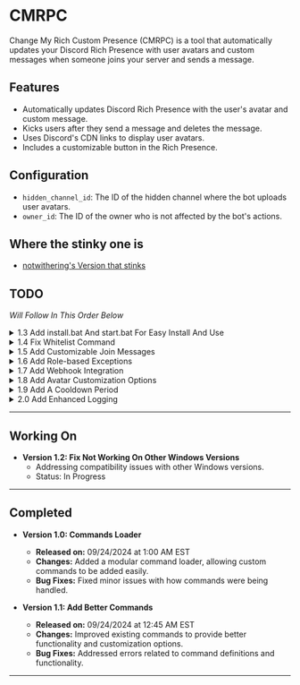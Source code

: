 # CMRPC

Change My Rich Custom Presence (CMRPC) is a tool that automatically updates your Discord Rich Presence with user avatars and custom messages when someone joins your server and sends a message.

## Features

- Automatically updates Discord Rich Presence with the user's avatar and custom message.
- Kicks users after they send a message and deletes the message.
- Uses Discord's CDN links to display user avatars.
- Includes a customizable button in the Rich Presence.

## Configuration

- `hidden_channel_id`: The ID of the hidden channel where the bot uploads user avatars.
- `owner_id`: The ID of the owner who is not affected by the bot's actions.

## Where the stinky one is
- [notwithering's Version that stinks](https://github.com/notwithering/rpcmsg)

## TODO 

*Will Follow In This Order Below*

<details>
<summary>1.3 Add install.bat And start.bat For Easy Install And Use</summary>

- Provide a simple installation and start process with batch files for easier setup.

</details>

<details>
<summary>1.4 Fix Whitelist Command</summary>

- Correct issues with the whitelist command to ensure it properly exempts certain users from bot actions.

</details>

<details>
<summary>1.5 Add Customizable Join Messages</summary>

- Allow server owners to customize the welcome/join message for new users.
- Support placeholders like `{username}`, `{server_name}`, and `{timestamp}`.

</details>

<details>
<summary>1.6 Add Role-based Exceptions</summary>

- Enable role-based exceptions so users with specific roles won’t be kicked or have their messages deleted.

</details>

<details>
<summary>1.7 Add Webhook Integration</summary>

- Implement webhook support for notifying external platforms (Slack, Discord channels, etc.) when a user joins.

</details>

<details>
<summary>1.8 Add Avatar Customization Options</summary>

- Provide simple avatar effects like grayscale or pixelation for visual customization.

</details>

<details>
<summary>1.9 Add A Cooldown Period</summary>

- Add a cooldown feature to prevent users from rejoining and spamming after they are kicked.

</details>

<details>
<summary>2.0 Add Enhanced Logging</summary>

- Improve logging to track kicked users, message deletions, and other bot actions with detailed timestamps.
- Support exportable logs (e.g., CSV).

</details>

---

## Working On

- **Version 1.2: Fix Not Working On Other Windows Versions**
    - Addressing compatibility issues with other Windows versions.
    - Status: In Progress

---

## Completed

- **Version 1.0: Commands Loader**
    - **Released on:** 09/24/2024 at 1:00 AM EST
    - **Changes:** Added a modular command loader, allowing custom commands to be added easily.
    - **Bug Fixes:** Fixed minor issues with how commands were being handled.

- **Version 1.1: Add Better Commands**
    - **Released on:** 09/24/2024 at 12:45 AM EST
    - **Changes:** Improved existing commands to provide better functionality and customization options.
    - **Bug Fixes:** Addressed errors related to command definitions and functionality.

--- 
